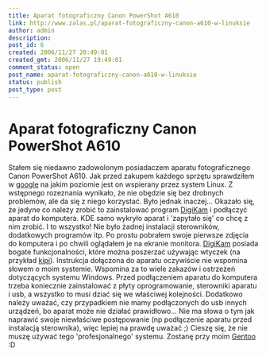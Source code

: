```yaml
---
title: Aparat fotograficzny Canon PowerShot A610
link: http://www.zalas.pl/aparat-fotograficzny-canon-a610-w-linuksie
author: admin
description: 
post_id: 6
created: 2006/11/27 20:49:01
created_gmt: 2006/11/27 19:49:01
comment_status: open
post_name: aparat-fotograficzny-canon-a610-w-linuksie
status: publish
post_type: post
---
```


<!--Stałem się niedawno zadowolonym posiadaczem aparatu fotograficznego Canon PowerShot A610. Jak przed zakupem każdego sprzętu sprawdziłem w google na jakim poziomie jest on wspierany przez system Linux. Z wstępnego rozeznania wynikało, że nie obędzie się bez drobnych problemów, ale da się z niego korzystać. Było jednak inaczej...-->

# Aparat fotograficzny Canon PowerShot A610

Stałem się niedawno zadowolonym posiadaczem aparatu fotograficznego Canon PowerShot A610. Jak przed zakupem każdego sprzętu sprawdziłem w [google](http://www.google.com) na jakim poziomie jest on wspierany przez system Linux. Z wstępnego rozeznania wynikało, że nie obędzie się bez drobnych problemów, ale da się z niego korzystać. Było jednak inaczej... Okazało się, że jedyne co należy zrobić to zainstalować program [DigiKam](http://www.digikam.org/) i podłączyć aparat do komputera. KDE samo wykryło aparat i 'zapytało się' co chcę z nim zrobić. I to wszystko! Nie było żadnej instalacji sterowników, dodatkowych programów itp. Po prostu pobrałem swoje pierwsze zdjęcia do komputera i po chwili oglądałem je na ekranie monitora. [DigiKam](http://www.digikam.org/) posiada bogate funkcjonalności, które można poszerzać używając wtyczek (na przykład [kipi](http://extragear.kde.org/apps/kipi/)). Instrukcja dołączona do aparatu oczywiście nie wspomina słowem o moim systemie. Wspomina za to wiele zakazów i ostrzeżeń dotyczących systemu Windows. Przed podłączeniem aparatu do komputera trzeba koniecznie zainstalować z płyty oprogramowanie, sterowniki aparatu i usb, a wszystko to musi dziać się we właściwej kolejności. Dodatkowo należy uważać, czy przypadkiem nie mamy podłączonych do usb innych urządzeń, bo aparat może nie działać prawidłowo... Nie ma słowa o tym jak naprawić swoje niewłaściwe postępowanie (np podłączenie aparatu przed instalacją sterownika), więc lepiej na prawdę uważać ;) Cieszę się, że nie muszę używać tego 'profesjonalnego' systemu. Zostanę przy moim [Gentoo](http://www.gentoo.org) :D
